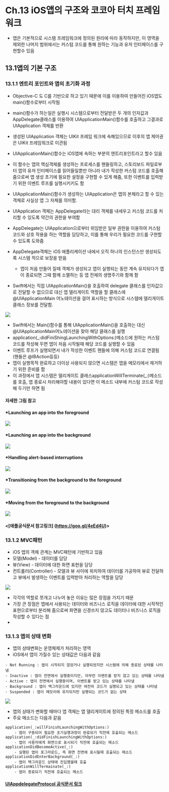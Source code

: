 # Ch.13 iOS앱의 구조와 코코아 터치 프레임워크
- 앱은 기본적으로 시스템 프레임워크에 정의된 원리에 따라 동작하지만, 이 영역을 제외한 나머지 범위에서는 커스텀 코드를 통해 원하는 기능과 유저 인터페이스를 구현할수 있음

## 13.1앱의 기본 구조
### 13.1.1 엔트리 포인트와 앱의 초기화 과정
- Objective-C 도 C를 기반으로 하고 있기 때문에 이를 이용하여 만들어진 iOS앱도 main()함수로부터 시작됨
- main()함수가 하는일은 실행시 시스템으로부터 전달받은 두 개의 인자값과 AppDelegate클래스를 이용하여 UIApplicationMain()함수를 호출하고 그결과로 UIApplication 객체를 반환
- 생성된 UIApplication 객체는 UIKit 프레임 워크에 속해있으므로 이후의 앱 제어권은 UIKit 프레임워크로 이관됨
- UIApplicationMain()함수는 iOS앱에 속하는 부분의 엔트리포인트라고 할수 있음
- 이 함수는 앱의 핵심객체를 생성하는 프로세스를 핸들링하고, 스토리보드 파일로부터 앱의 유저 인터페이스를 읽어들일뿐만 아니라 내가 작성한 커스텀 코드를 호출해줌으로써 앱 생성 초기에 필요한 설정을 구현할 수 있게 해줌, 또한 이벤트를 입력받기 위한 이벤트 루프를 실행시키키도 함
- UIApplicationMain()함수가 생성하는 UIApplication은 앱의 본체라고 할 수 있는 객체로 사실상 앱 그 자체를 의미함.
- UIApplication 객체는 AppDelegate라는 대리 객체를 내세우고 커스텀 코드를 처리할 수 있도록 약간의 권한을 부여함
- AppDelegate는 UIApplication으로부터 위임받은 일부 권한을 이용하여 커스텀 코드와 상호 작용을 하는 역할을 담당하고, 이를 통해 우리가 필요한 코드를 구현할 수 있도록 도와줌
- AppDelegate객체는 iOS 애플리케이션 내에서 오직 하나의 인스턴스만 생성되도록 시스템 적으로 보장을 받음
	- 앱이 처음 만들어 질때 객체가 생성되고 앱이 실행되는 동안 계속 유지되다가 앱이 종료되면 그때 함께 소멸하는 등 앱 전체의 생명주기와 함께 함

- Swift에서는 직접 UIApplicationMain()을 호출하여 delegate 클래스를 인자값으로 전달할 수 없으므로 대신 앱 델리게이트 역할을 할 클래스에 @UIApplicationMain 어노테이션을 걸어 표시하는 방식으로 시스템에 델리게이트 클래스 정보를 전달함.


![](7.png)

- Swift에서는 Main()함수를 통해 UIApplicationMain()을 호출하는 대신 @UIApplicationMain어노테이션을 찾아 해당 클래스를 실행
- application(_:didFiniShingLaunchingWithOptions:)메소드에 원하는 커스텀 코드를 작성해 두면 앱이 처음 시작될때 해당 코드를 실행할 수 있음
- 이벤트 루프가 실행되면서 내가 작성한 이벤트 핸들에 의해 커스텀 코드로 연결됨(핸들은 @IBAction등등)
- 앱이 실행목적 완료하고 더이상 사용되지 않으면 시스템은 앱을 메모리에서 제거하기 위한 준비를 함
- 이 과정에서 앱 시스템은 델리게이트 클래스applicationWillTerminate(_:)메소드를 호출, 앱 종료시 처리해야할 내용이 있다면 이 메소드 내부에 커스텀 코드로 작성해 두기만 하면 됨


#### 자세한 그림 참고
#### *Launching an app into the foreground
![](8.png)
#### *Launching an app into the background
![](9.png)
#### *Handling alert-based interruptions
![](10.png)
#### *Transitioning from the background to the foreground
![](11.png)
#### *Moving from the foreground to the background
![](12.png)



#### <[애플공식문서 참고링크] (https://goo.gl/4eEd4U)>

### 13.1.2 MVC패턴
- iOS 앱의 객체 관계는 MVC패턴에 기반하고 있음
- 모델(Model) - 데이터를 담당
- 뷰(View) - 데이터에 대한 화면 표현을 담당
- 컨트롤러(Controller) - 모델과 뷰 사이에 위치하여 데이터를 가공하여 뷰로 전달하고 뷰에서 발생하는 이벤트를 입력받아 처리하는 역할을 담당


![](13.png)

- 각각의 역할로 쪼개고 나누어 놓은 이유는 많은 장점을 가지기 때문
- 가장 큰 장점은 앱에서 사용되는 데이터와 비즈니스 로직을 데이터에 대한 시작적인 표현으로부터 분리해 줌으로써 화면을 신경쓰지 않고도 데이터나 비즈니스 로직을 작성할 수 있다는 점
- 
### 13.1.3 앱의 상태 변화
- 앱의 상태변화는 운영체제가 처리하는 영역
- iOS에서 앱이 가질수 있는 상태값은 다음과 같음

```
- Not Running : 앱이 시작되지 않았거나 실행되었지만 시스템에 의해 종료된 상태를 나타냄
- Inactive : 앱이 전면에서 실행중이지만, 아무런 이벤트를 받지 않고 있는 상태를 나타냄
- Active : 앱이 전면에서 실행중이며, 이벤트를 받고 있는 상태를 나타냄
- Background : 앱이 백그라운드에 있지만 여전히 코드가 실행되고 있는 상태를 나타냄
- Suspended : 앱이 메모리에 유지되지만 실행되는 코드가 없는 상태
```
![](14.png)

- 앱의 상태가 변화할 때마다 앱 객체는 앱 델리게이트에 정의된 특정 메소드를 호출
- 주요 메소드는 다음과 같음

```
application(_:willFinishLaunchingWithOptions:)
	- 앱이 구동되어 필요한 초기실행과정이 완료되기 직전에 호출되는 메소드
application(_:didFinishLaunchingWithOptions:)
	- 앱이 사용자에게 화면으로 표시되기 직전에 호출되는 메소드
applicationDidBecomeActive(_:)
	- 실행된 앱이 포그라운드, 즉 화면 전면에 표시될때 호출되는 메소드
applicationDidEnterBackground(_:)
	- 앱이 백그라운드 상태에 진입했을때 호출
applicationWillTermainate(_:)
	- 앱이 종료되기 직전에 호출되는 메소드
```
#### [UIAppdelegateProtocol 공식문서 링크](https://goo.gl/mfZk74)
